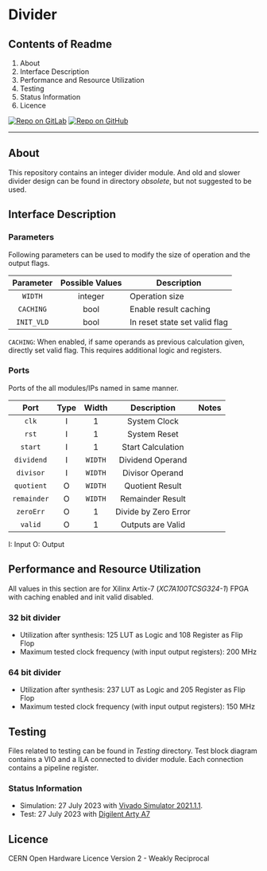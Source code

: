 # Divider

## Contents of Readme

1. About
2. Interface Description
3. Performance and Resource Utilization
4. Testing
5. Status Information
6. Licence

[![Repo on GitLab](https://img.shields.io/badge/repo-GitLab-6C488A.svg)](https://gitlab.com/suoglu/Divider)
[![Repo on GitHub](https://img.shields.io/badge/repo-GitHub-3D76C2.svg)](https://github.com/suoglu/Divider)

---

## About

This repository contains an integer divider module. And old and slower divider design can be found in directory *obsolete*, but not suggested to be used.

## Interface Description

### Parameters

Following parameters can be used to modify the size of operation and the output flags.

|Parameter|Possible Values|Description|
| :----: | :-----:  | ---- |
| `WIDTH` | integer | Operation size |
| `CACHING` | bool | Enable result caching |
| `INIT_VLD` | bool | In reset state set valid flag |

`CACHING`: When enabled, if same operands as previous calculation given, directly set valid flag. This requires additional logic and registers.

### Ports

Ports of the all modules/IPs named in same manner.

|   Port   | Type | Width | Description | Notes |
| :------: | :----: | :----: | :----: |  ---- |
| `clk` | I | 1 | System Clock | |
| `rst` | I | 1 | System Reset | |
| `start` | I | 1 | Start Calculation | |
| `dividend` | I | `WIDTH`| Dividend Operand | |
| `divisor` | I | `WIDTH`| Divisor Operand | |
| `quotient` | O | `WIDTH`| Quotient Result | |
| `remainder` | O | `WIDTH`| Remainder Result | |
| `zeroErr` | O | 1 | Divide by Zero Error | |
| `valid` | O | 1 | Outputs are Valid | |

I: Input  O: Output

## Performance and Resource Utilization

All values in this section are for Xilinx Artix-7 (*XC7A100TCSG324-1*) FPGA with caching enabled and init valid disabled.

### 32 bit divider

- Utilization after synthesis: 125 LUT as Logic and 108 Register as Flip Flop
- Maximum tested clock frequency (with input output registers): 200 MHz

### 64 bit divider

- Utilization after synthesis: 237 LUT as Logic and 205 Register as Flip Flop
- Maximum tested clock frequency (with input output registers): 150 MHz

## Testing

Files related to testing can be found in *Testing* directory. Test block diagram contains a VIO and a ILA connected to divider module. Each connection contains a pipeline register.

### Status Information

- Simulation: 27 July 2023 with [Vivado Simulator 2021.1.1](https://www.xilinx.com/products/design-tools/vivado.html).
- Test: 27 July 2023 with [Digilent Arty A7](https://digilent.com/reference/programmable-logic/arty-a7/reference-manual)

## Licence

CERN Open Hardware Licence Version 2 - Weakly Reciprocal

